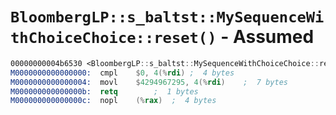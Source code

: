 # `BloombergLP::s_baltst::MySequenceWithChoiceChoice::reset()` - Assumed

```nasm
00000000004b6530 <BloombergLP::s_baltst::MySequenceWithChoiceChoice::reset()>:
M0000000000000000:	cmpl	$0, 4(%rdi)	;  4 bytes
M0000000000000004:	movl	$4294967295, 4(%rdi)	;  7 bytes
M000000000000000b:	retq		;  1 bytes
M000000000000000c:	nopl	(%rax)	;  4 bytes
```
